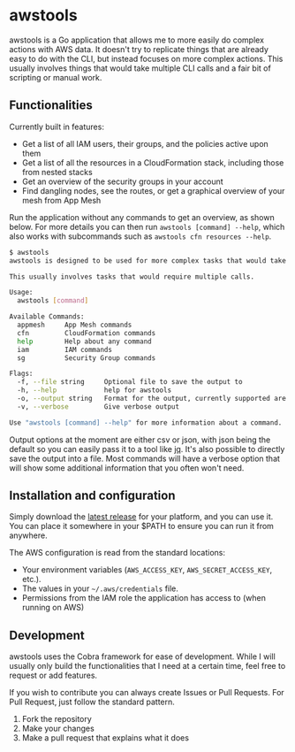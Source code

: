 # awstools

awstools is a Go application that allows me to more easily do complex actions with AWS data. It doesn't try to replicate things that are already easy to do with the CLI, but instead focuses on more complex actions. This usually involves things that would take multiple CLI calls and a fair bit of scripting or manual work.

## Functionalities

Currently built in features:

* Get a list of all IAM users, their groups, and the policies active upon them
* Get a list of all the resources in a CloudFormation stack, including those from nested stacks
* Get an overview of the security groups in your account
* Find dangling nodes, see the routes, or get a graphical overview of your mesh from App Mesh

Run the application without any commands to get an overview, as shown below. For more details you can then run `awstools [command] --help`, which also works with subcommands such as `awstools cfn resources --help`.

```bash
$ awstools
awstools is designed to be used for more complex tasks that would take a lot of work using just the CLI.

This usually involves tasks that would require multiple calls.

Usage:
  awstools [command]

Available Commands:
  appmesh     App Mesh commands
  cfn         CloudFormation commands
  help        Help about any command
  iam         IAM commands
  sg          Security Group commands

Flags:
  -f, --file string     Optional file to save the output to
  -h, --help            help for awstools
  -o, --output string   Format for the output, currently supported are csv and json (default "json")
  -v, --verbose         Give verbose output

Use "awstools [command] --help" for more information about a command.
```

Output options at the moment are either csv or json, with json being the default so you can easily pass it to a tool like [jq](https://stedolan.github.io/jq/). It's also possible to directly save the output into a file. Most commands will have a verbose option that will show some additional information that you often won't need.

## Installation and configuration

Simply download the [latest release][latest] for your platform, and you can use it. You can place it somewhere in your $PATH to ensure you can run it from anywhere.

The AWS configuration is read from the standard locations:

* Your environment variables (`AWS_ACCESS_KEY`, `AWS_SECRET_ACCESS_KEY`, etc.).
* The values in your `~/.aws/credentials` file.
* Permissions from the IAM role the application has access to (when running on AWS)

[latest]: https://github.com/ArjenSchwarz/awstools/releases

## Development

awstools uses the Cobra framework for ease of development. While I will usually only build the functionalities that I need at a certain time, feel free to request or add features.

If you wish to contribute you can always create Issues or Pull Requests. For Pull Request, just follow the standard pattern.

1. Fork the repository
2. Make your changes
3. Make a pull request that explains what it does
